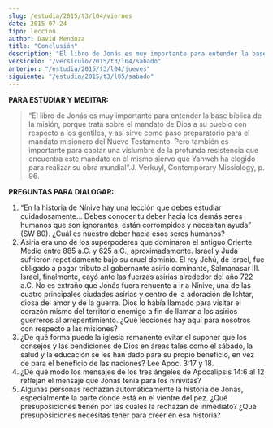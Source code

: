 ```yaml
---
slug: /estudia/2015/t3/l04/viernes
date: 2015-07-24
tipo: leccion
author: David Mendoza
title: "Conclusión"
description: "El libro de Jonás es muy importante para entender la base bíblica de la misión, porque trata sobre el mandato de Dios a su pueblo con respecto a los gentiles, y así sirve como paso preparatorio para el mandato misionero del Nuevo Testamento."
versiculo: "/versiculo/2015/t3/l04/sabado"
anterior: "/estudia/2015/t3/l04/jueves"
siguiente: "/estudia/2015/t3/l05/sabado"
---
```


**PARA ESTUDIAR Y MEDITAR:**

> “El libro de Jonás es muy importante para entender la base bíblica de la misión, porque trata sobre el mandato de Dios a su pueblo con respecto a los gentiles, y así sirve como paso preparatorio para el mandato misionero del Nuevo Testamento. Pero también es importante para captar una vislumbre de la profunda resistencia que encuentra este mandato en el mismo siervo que Yahweh ha elegido para realizar su obra mundial”.J. Verkuyl, Contemporary Missiology, p. 96.

**PREGUNTAS PARA DIALOGAR:**

1. “En la historia de Nínive hay una lección que debes estudiar cuidadosamente... Debes conocer tu deber hacia los demás seres humanos que son ignorantes, están corrompidos y necesitan ayuda” (SW 80). ¿Cuál es nuestro deber hacia esos seres humanos?
2. Asiria era uno de los superpoderes que dominaron el antiguo Oriente Medio entre 885 a.C. y 625 a.C., aproximadamente. Israel y Judá sufrieron repetidamente bajo su cruel dominio. El rey Jehú, de Israel, fue obligado a pagar tributo al gobernante asirio dominante, Salmanasar III. Israel, finalmente, cayó ante las fuerzas asirias alrededor del año 722 a.C. No es extraño que Jonás fuera renuente a ir a Nínive, una de las cuatro principales ciudades asirias y centro de la adoración de Ishtar, diosa del amor y de la guerra. Dios lo había llamado para visitar el corazón mismo del territorio enemigo a fin de llamar a los asirios guerreros al arrepentimiento. ¿Qué lecciones hay aquí para nosotros con respecto a las misiones?
3. ¿De qué forma puede la iglesia remanente evitar el suponer que los consejos y las bendiciones de Dios en áreas tales como el sábado, la salud y la educación se les han dado para su propio beneficio, en vez de para el beneficio de las naciones? Lee Apoc. 3:17 y 18.
4. ¿De qué modo los mensajes de los tres ángeles de Apocalipsis 14:6 al 12 reflejan el mensaje que Jonás tenía para los ninivitas?
5. Algunas personas rechazan automáticamente la historia de Jonás, especialmente la parte donde está en el vientre del pez. ¿Qué presuposiciones tienen por las cuales la rechazan de inmediato? ¿Qué presuposiciones necesitas tener para creer en esa historia?
